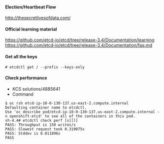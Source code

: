#### Election/Heartbeat Flow
http://thesecretlivesofdata.com/
#### Official learning material
https://github.com/etcd-io/etcd/tree/release-3.4/Documentation/learning
https://github.com/etcd-io/etcd/tree/release-3.4/Documentation/faq.md
#### Get all the keys
~~~
# etcdctl get / --prefix --keys-only
~~~
#### Check performance
* KCS solutions/4885641
* Command
~~~
$ oc rsh etcd-ip-10-0-130-137.us-east-2.compute.internal
Defaulting container name to etcdctl.
Use 'oc describe pod/etcd-ip-10-0-130-137.us-east-2.compute.internal -n openshift-etcd' to see all of the containers in this pod.
sh-4.4# etcdctl check perf [s][l]
PASS: Throughput is 150 writes/s
PASS: Slowest request took 0.319075s
PASS: Stddev is 0.011896s
PASS
~~~
